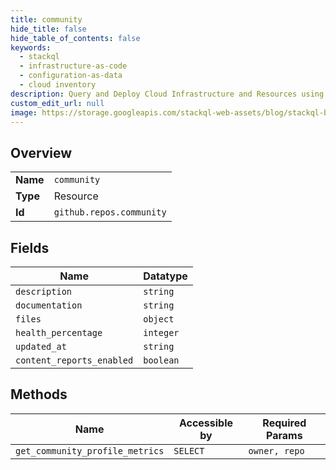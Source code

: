 ```yaml
---
title: community
hide_title: false
hide_table_of_contents: false
keywords:
  - stackql
  - infrastructure-as-code
  - configuration-as-data
  - cloud inventory
description: Query and Deploy Cloud Infrastructure and Resources using SQL
custom_edit_url: null
image: https://storage.googleapis.com/stackql-web-assets/blog/stackql-blog-post-featured-image.png
---
```

  
    

## Overview
<table><tbody>
<tr><td><b>Name</b></td><td><code>community</code></td></tr>
<tr><td><b>Type</b></td><td>Resource</td></tr>
<tr><td><b>Id</b></td><td><code>github.repos.community</code></td></tr>
</tbody></table>

## Fields
| Name | Datatype |
| ---- | -------- |
| `description` | `string` |
| `documentation` | `string` |
| `files` | `object` |
| `health_percentage` | `integer` |
| `updated_at` | `string` |
| `content_reports_enabled` | `boolean` |
## Methods
| Name | Accessible by | Required Params |
| ---- | ------------- | --------------- |
| `get_community_profile_metrics` | `SELECT` | `owner, repo` |
